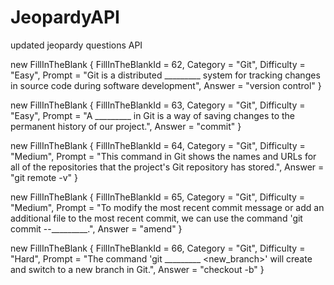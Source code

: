# JeopardyAPI
updated jeopardy questions API

new FillInTheBlank { FillInTheBlankId = 62, Category = "Git", Difficulty = "Easy", Prompt = "Git is a distributed _________ system for tracking changes in source code during software development", Answer = "version control" }

new FillInTheBlank { FillInTheBlankId = 63, Category = "Git", Difficulty = "Easy", Prompt = "A _________ in Git is a way of saving changes to the permanent history of our project.", Answer = "commit" }

new FillInTheBlank { FillInTheBlankId = 64, Category = "Git", Difficulty = "Medium", Prompt = "This command in Git shows the names and URLs for all of the repositories that the project's Git repository has stored.", Answer = "git remote -v" }

new FillInTheBlank { FillInTheBlankId = 65, Category = "Git", Difficulty = "Medium", Prompt = "To modify the most recent commit message or add an additional file to the most recent commit, we can use the command 'git commit --_________.", Answer = "amend" }

new FillInTheBlank { FillInTheBlankId = 66, Category = "Git", Difficulty = "Hard", Prompt = "The command 'git _________ <new_branch>' will create and switch to a new branch in Git.", Answer = "checkout -b" }
           

